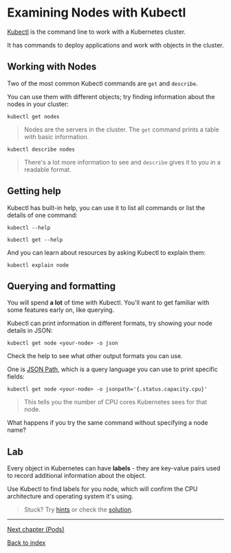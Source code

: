 # Examining Nodes with Kubectl

[Kubectl](https://kubectl.docs.kubernetes.io/references/kubectl/) is the command line to work with a Kubernetes cluster.

It has commands to deploy applications and work with objects in the cluster.


## Working with Nodes

Two of the most common Kubectl commands are `get` and `describe`.

You can use them with different objects; try finding information about the nodes in your cluster:

```
kubectl get nodes
```

> Nodes are the servers in the cluster. The `get` command prints a table with basic information.

```
kubectl describe nodes
```

> There's a lot more information to see and `describe` gives it to you in a readable format.

## Getting help

Kubectl has built-in help, you can use it to list all commands or list the details of one command:

```
kubectl --help

kubectl get --help
```

And you can learn about resources by asking Kubectl to explain them:

```
kubectl explain node
```

## Querying and formatting

You will spend **a lot** of time with Kubectl. You'll want to get familiar with some features early on, like querying.

Kubectl can print information in different formats, try showing your node details in JSON:

```
kubectl get node <your-node> -o json
```

Check the help to see what other output formats you can use.

One is [JSON Path](https://kubernetes.io/docs/reference/kubectl/jsonpath/), which is a query language you can use to print specific fields:

```
kubectl get node <your-node> -o jsonpath='{.status.capacity.cpu}'
```

> This tells you the number of CPU cores Kubernetes sees for that node.

What happens if you try the same command without specifying a node name?

## Lab

Every object in Kubernetes can have **labels** - they are key-value pairs used to record additional information about the object.

Use Kubectl to find labels for you node, which will confirm the CPU architecture and operating system it's using.

> Stuck? Try [hints](hints.md) or check the [solution](solution.md).

---

[Next chapter (Pods)](/labs/pods)

[Back to index](/index.md)